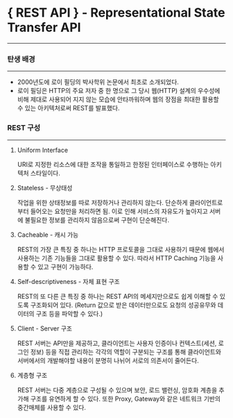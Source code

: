 # { REST API } - Representational State Transfer API

---

### 탄생 배경

---

-   2000년도에 로이 필딩의 박사학위 논문에서 최초로 소개되었다.
-   로이 필딩은 HTTP의 주요 저자 중 한 명으로 그 당시 웹(HTTP) 설계의 우수성에 비해 제대로 사용되어 지지 않는 모습에 안타까워하며 웹의 장점을 최대한 활용할 수 있는 아키텍처로써 REST를 발표했다.

### REST 구성

---

1.   Uniform Interface

     URI로 지정한 리소스에 대한 조작을 통일하고 한정된 인터페이스로 수행하는 아키텍처 스타일이다.

2.   Stateless - 무상태성

     작업을 위한 상태정보를 따로 저장하거나 관리하지 않는다. 단순하게 클라이언트로부터 들어오는 요청만을 처리하면 됨. 이로 인해 서비스의 자유도가 높아지고 서버에 불필요한 정보를 관리하지 않음으로써 구현이 단순해진다.

3.   Cacheable - 캐시 가능

     REST의 가장 큰 특징 중 하나는 HTTP 프로토콜을 그대로 사용하기 때문에 웹에서 사용하는 기존 기능들을 그대로 활용할 수 있다. 따라서 HTTP Caching 기능을 사용할 수 있고 구현이 가능하다.
     
4.   Self-descriptiveness - 자체 표현 구조

     REST의 또 다른 큰 특징 중 하나는  REST API의 메세지만으로도 쉽게 이해할 수 있도록 구조화되어 있다.
     (Return 값으로 받은 데이터만으로도 요청의 성공유무와 데이터의 구조 등을 파악할 수 있다.)

5.   Client - Server 구조

     REST 서버는 API만을 제공하고, 클라이언트는 사용자 인증이나 컨텍스트(세션, 로그인 정보) 등을 직접 관리하는 각각의 역할이 구분되는 구조를 통해 클라이언트와 서버에서의 개발해야할 내용이 분명히 나뉘어 서로의 의존서이 줄어든다.

6.   계층형 구조

     REST 서버는 다중 계층으로 구성될 수 있으며 보안, 로드 밸런싱, 암호화 계층을 추가해 구조를 유연하게 할 수 있다. 또한 Proxy, Gateway와 같은 네트워크 기반의 중간매체를 사용할 수 있다.

